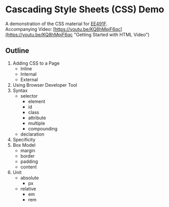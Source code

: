 # Cascading Style Sheets (CSS) Demo
A demonstration of the CSS material for [EE491F](https://ee491f.github.io/course-material/#css "EE491F Course Webpage").  
Accompanying Video: [https://youtu.be/KQ8hMpjF6qc](https://youtu.be/KQ8hMpjF6qc "Getting Started with HTML Video")

Outline
-------
1. Adding CSS to a Page
    * Inline
    * Internal
    * External
1. Using Browser Developer Tool
1. Syntax
    * selector
      * element
      * id
      * class
      * attribute
      * multiple
      * compounding
    * declaration
1. Specificity
1. Box Model
    * margin
    * border
    * padding
    * content
2. Unit
    * absolute
      * px
    * relative
      * em
      * rem

